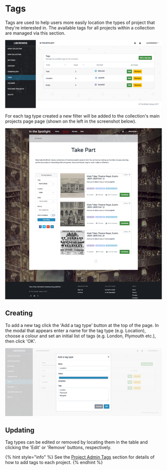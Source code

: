 # Tags

Tags are used to help users more easily location the types of project that
they're interested in. The available tags for all projects within a collection
are managed via this section.

![Collection tags admin image](/assets/admin-collection-tags.png?raw=true)

For each tag type created a new filter will be added to
the  collection's main projects page page (shown on the left in the screenshot
below).

![Collection projects page image](/assets/collection-projects.png?raw=true)

## Creating

To add a new tag click the 'Add a tag type' button at the top of the page. In
the modal that appears enter a name for the tag type (e.g. Location), choose a
colour and set an initial list of tags (e.g. London, Plymouth etc.), then
click 'OK'.

![Collection tags admin new image](/assets/admin-collection-tags-new.png?raw=true)

## Updating

Tag types can be edited or removed by locating them in the table and clicking
the 'Edit' or 'Remove' buttons, respectively.

{% hint style="info" %}
See the [Project Admin Tags](/admin/project/tags.md) section for details of how
to add tags to each project.
{% endhint %}
